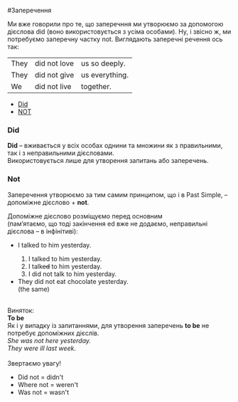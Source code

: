 #Заперечення

Ми вже говорили про те, що заперечння ми утворюємо за допомогою дієслова <span class="p1">did</span> (воно використовується з усіма особами). Ну, і звісно ж, ми потребуємо заперечну частку <span class="p1">not</span>. Виглядають заперечні речення ось так:

<table>
    <tr>
        <td>They</td>
        <td>did not love</td>
        <td>us so deeply.</td>
    </tr>
    <tr>
        <td>They</td>
        <td>did not give</td>
        <td>us everything.</td>
    </tr>
    <tr>
        <td>We</td>
        <td>did not live</td>
        <td>together.</td>
    </tr>
    </table>


<ul class="nav nav-tabs">
<li class="active"><a data-toggle="tab" href="#home">Did</a></li>
 <li><a data-toggle="tab" href="#menu1">NOT</a></li>
 </ul>

<div class="tab-content">
  <div id="home" class="tab-pane fade in active">
    <h3>Did</h3>
    <p><b>Did</b> – вживається у всіх особах однини та множини як з правильними, так і з неправильними дієсловами.<br>
    Використовується лише для утворення запитань або заперечень.</p>
  </div>
  <div id="menu1" class="tab-pane fade">
    <h3>Not</h3>
    <p>Заперечення утворюємо за тим самим принципом, що і в Past Simple, – допоміжне дієслово + <b>not</b>.</p>
    <p>Допоміжне дієслово розміщуємо перед основним<br> (пам’ятаємо, що тоді закінчення <span class="p1">ed</span> вже не додаємо, неправильні дієслова – в інфінітиві):</p>
    <ul>
    <li>I talked to him yesterday.</li>
    <ol>
    <li>I talked to him yesterday.</li>
    <li>I talk<s>ed</s> to him yesterday.</li>
    <li>I did not talk to him yesterday.</li>
    </ol>
    <li>They did not eat chocolate yesterday.</li> (the same) 
    </ul>
   <br> 

<div class="exmpl-wrap">
<span class="exmpl">Виняток:</span>
<div class="exmpl-text">
<b>To be</b><br>
Як і у випадку із запитаннями, для утворення заперечень <b>to be</b> не потребує допоміжних дієслів.<br>
<i>She was not here yesterday.<br>
They were ill last week.</i>
</div>
</div>
<br>
<div class="add-wrap">
<span class="add">Звертаємо увагу!</span>
<div class="add-text">
<ul>
<li>Did not = didn't</li>
<li>Where not = weren't</li>
<li>Was not = wasn't</li>
</ul>
</div>
</div>
  </div>
</div>